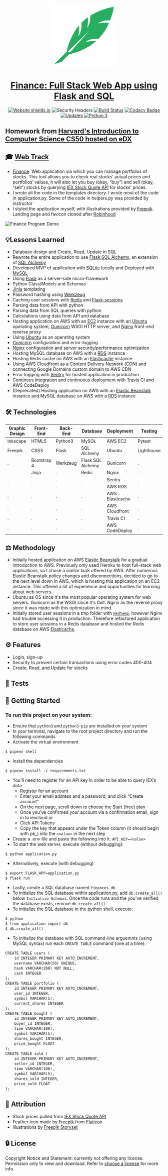 <div align="center">
  <img width="200" src="static/favicon/android-chrome-512x512.png" alt="Robynhood logo">

# [Finance: Full Stack Web App using Flask and SQL](http://robynhood.app/)
[![Website shields.io](https://img.shields.io/website-up-down-green-red/http/shields.io.svg)](http://flask-env.eba-z6mwdiua.us-west-2.elasticbeanstalk.com/)
![Security Headers](https://img.shields.io/security-headers?url=http%3A%2F%2Fflask-env.eba-z6mwdiua.us-west-2.elasticbeanstalk.com%2F)
[![Build Status](https://travis-ci.org/JacobGrisham/Finance-Full-Stack-Web-App-using-Flask-and-SQL.svg?branch=master)](https://travis-ci.org/JacobGrisham/Finance-Full-Stack-Web-App-using-Flask-and-SQL)
[![Codacy Badge](https://app.codacy.com/project/badge/Grade/323b83dec4c44b78bde6a4b2aa3477ec)](https://www.codacy.com/gh/JacobGrisham/Finance-Full-Stack-Web-App-using-Flask-and-SQL/dashboard?utm_source=github.com&amp;utm_medium=referral&amp;utm_content=JacobGrisham/Finance-Full-Stack-Web-App-using-Flask-and-SQL&amp;utm_campaign=Badge_Grade)
[![Updates](https://pyup.io/repos/github/JacobGrisham/Finance-Full-Stack-Web-App-using-Flask-and-SQL/shield.svg)](https://pyup.io/repos/github/JacobGrisham/Finance-Full-Stack-Web-App-using-Flask-and-SQL/)
[![Python 3](https://pyup.io/repos/github/JacobGrisham/Finance-Full-Stack-Web-App-using-Flask-and-SQL/python-3-shield.svg)](https://pyup.io/repos/github/JacobGrisham/Finance-Full-Stack-Web-App-using-Flask-and-SQL/)
</div>

## Homework from [Harvard's Introduction to Computer Science CS50 hosted on eDX](https://www.edx.org/course/cs50s-introduction-to-computer-science)
## 🎓 [Web Track](https://cs50.harvard.edu/x/2020/tracks/web/)
-   [Finance](https://cs50.harvard.edu/x/2020/tracks/web/finance/): Web application via which you can manage portfolios of stocks. This tool allows you to check real stocks’ actual prices and portfolios’ values, it will also let you buy (okay, “buy”) and sell (okay, “sell”) stocks by querying [IEX Stock Quote API](https://iexcloud.io/docs/api/#quote) for stocks’ prices.
-   I wrote all the code in the templates directory. I wrote most of the code in application.py. Some of the code in helpers.py was provided by instructor
-   I styled the application myself, with illustrations provided by [Freepik](http://www.freepik.com/). Landing page and favicon cloned after [Robinhood](https://robinhood.com/us/en/)

![Finance Program Demo](img/demo.gif)

## 💡Lessons Learned
-   Database design and Create, Read, Update in SQL
-   Rewrote the entire application to use [Flask SQL Alchemy](https://flask-sqlalchemy.palletsprojects.com/en/2.x/), an extension of [SQL Alchemy](https://www.sqlalchemy.org/)
-   Developed MVP of application with [SQLite](https://www.sqlite.org/index.html) locally and Deployed with [MySQL](https://www.mysql.com/)
-   Using [Flask](https://flask.palletsprojects.com/en/1.1.x/) as a server-side micro-framework
-   Python Class/Models and Schemas
-   [Jinja](https://jinja.palletsprojects.com/en/2.11.x/) templating
-   Password hashing using [Werkzeug](https://werkzeug.palletsprojects.com/en/1.0.x/)
-   Caching user sessions with [Redis](https://redis.io/) and [Flask-sessions](https://flask-session.readthedocs.io/en/latest/)
-   Parsing data from API with python
-   Parsing data from SQL queries with python
-   Calculations using data from API and database
-   Hosting application on AWS with an [EC2](https://aws.amazon.com/ec2/) instance with an [Ubuntu](https://ubuntu.com/) operating system, [Gunicorn](https://gunicorn.org/) WSGI HTTP server, and [Nginx](https://www.nginx.com/) front-end reverse proxy
-   Using [Ubuntu](https://ubuntu.com/) as an operating system
-   [Gunicorn](https://gunicorn.org/) configuration and error-logging
-   [Nginx](https://www.nginx.com/) configuration and server security/performance optimization
-   Hosting MySQL database on AWS with a [RDS](https://aws.amazon.com/rds/) instance
-   Hosting Redis cache on AWS with an [Elasticache](https://aws.amazon.com/elasticache/) instance
-   Using AWS Cloudfront as a Content Delivery Network (CDN) and connecting Google Domains custom domain to AWS CDN
-   Error logging with [Sentry](https://sentry.io/welcome/) for hosted application in production
-   Continous integration and continuous deployment with [Travis CI](https://travis-ci.org/) and AWS CodeDeploy
-   (Deprecated) Hosting application on AWS with an [Elastic Beanstalk](https://aws.amazon.com/elasticbeanstalk/) instance and MySQL database on AWS with a [RDS](https://aws.amazon.com/rds/) instance

## 🛠 Technologies
|Graphic Design |Front-End	|Back-End	|Database	|Deployment	|Testing 	|
| ------------- | ------------- | ------------- | ------------- | ------------- | --------------|
|Inkscape	|HTML5	 	|Python3  	|MySQL  	|AWS EC2   	|Pytest		|
|Freepik	|CSS3	 	|Flask		|SQL Alchemy	|Ubuntu      	|Lighthouse	|
|.		|Bootstrap 4	|Werkzeug	|Flask SQL Alchemy|Gunicorn	|.		|
|.		|Jinja		|.		|Redis		|Nginx 		|.		|
|.		|.		|.		|.		|Sentry		|.		|
|.		|.		|.	  	|.	   	|AWS RDS	|.       	|
|.		|.		|.		|.		|AWS Elasticache|.		|
|.		|.		|.		|.		|AWS Cloudfront	|.		|
|.		|.		|.		|.		|Travis CI	|.		|
|.		|.		|.		|.		|AWS CodeDeploy	|.		|

## ⚖️ Methodology
-   Initially hosted application on AWS [Elastic Beanstalk](https://aws.amazon.com/elasticbeanstalk/) for a gradual introduction to AWS. Previously only used Heroku to host full-stack web applications, so I chose a similar IaaS offered by AWS. After numerous Elastic Beanstalk policy changes and disconnections, decided to go to the next level down in AWS, which is hosting this application on an EC2 instance. This offered a lot of experience and opportunities for learning about web servers.
-   Ubuntu as OS since it's the most popular operating system for web servers. Gunicorn as the WSGI since it's fast. Nginx as the reverse proxy since it was made with this optimization in mind.
-   Initially stored user sessions in a tmp folder with [`mkdtemp`](https://docs.python.org/3/library/tempfile.html), however Nginx had trouble accessing it in production. Therefore refactored application to store user sessions in a Redis database and hosted the Redis database on AWS [Elasticache](https://aws.amazon.com/elasticache/).

## ⚙️ Features
-   Login, sign-up
-   Security to prevent certain transactions using error codes 400-404
-   Create, Read, and Update for stocks

## 📐 Tests

## 🚀 Getting Started
### To run this project on your system:
-   Ensure that `python3` and `python3-pip` are installed on your system
-   In your terminal, navigate to the root project directory and run the following commands
-   Activate the virtual environment
```
$ pipenv shell
```
-   Install the dependencies
```
$ pipenv install -r requirements.txt
```
-   You'll need to register for an API key in order to be able to query IEX’s data
	-   [Register](iexcloud.io/cloud-login#/register/) for an account
	-   Enter your email address and a password, and click “Create account”
	-   On the next page, scroll down to choose the Start (free) plan
	-   Once you’ve confirmed your account via a confirmation email, sign in to iexcloud.io
	-   Click API Tokens
	-   Copy the key that appears under the Token column (it should begin with pk_) into the `<value>` in the next step
-   Create a .env file and paste the following into it: `API_KEY=<value>`
-   To start the web server, execute (without debugging):
```
$ python application.py 
```
-   Alternatively, execute (with debugging):
```
$ export FLASK_APP=application.py
$ flask run
```
-   Lastly, create a SQL database named `finances.db`
-   To initialize the SQL database within application.py, add `db.create_all()` below `Initialize Schemas`. Once the code runs and the you've verified the database exists, remove `db.create_all()`
-   To initialize the SQL database in the python shell, execute:
```
$ python
$ from application import db
$ db.create_all()
```
-   To initialize the database with SQL command-line arguemnts (using MySQL syntax) run each `CREATE TABLE` command (one at a time):
```
CREATE TABLE users (
	id INTEGER PRIMARY KEY AUTO_INCREMENT,
	username VARCHAR(50) UNIQUE, 
	hash VARCHAR(200) NOT NULL, 
	cash INTEGER
);
CREATE TABLE portfolio (
	id INTEGER PRIMARY KEY AUTO_INCREMENT,
	user_id INTEGER, 
	symbol VARCHAR(5), 
	current_shares INTEGER
);
CREATE TABLE bought (
	id INTEGER PRIMARY KEY AUTO_INCREMENT,
	buyer_id INTEGER, 
	time VARCHAR(100), 
	symbol VARCHAR(5), 
	shares_bought INTEGER, 
	price_bought FLOAT
);
CREATE TABLE sold (
	id INTEGER PRIMARY KEY AUTO_INCREMENT,
	seller_id INTEGER, 
	time VARCHAR(100), 
	symbol VARCHAR(5), 
	shares_sold INTEGER, 
	price_sold FLOAT
);
```

## 📣 Attribution
-   Stock prices pulled from [IEX Stock Quote API](https://iexcloud.io/docs/api/#quote)
-   Feather icon made by [Freepik](http://www.freepik.com/) from [Flaticon](https://www.flaticon.com/free-icon/feather_105145?term=feather&page=1&position=85&related_item_id=105145)
-   Illustrations by [Freepik Storyset](https://storyset.com/people/rafiki)

## 🔒 License
Copyright Notice and Statement: currently not offering any license. Permission only to view and download. Refer to [choose a license](https://choosealicense.com/no-permission/) for more info.
